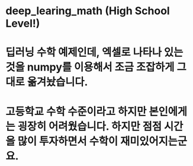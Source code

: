 # deep_learing_math (High School Level!)


# 딥러닝 수학 예제인데, 엑셀로 나타나 있는것을 numpy를 이용해서 조금 조잡하게 그대로 옮겨놨습니다.  
# 고등학교 수학 수준이라고 하지만 본인에게는 굉장히 어려웠습니다. 하지만 점점 시간을 많이 투자하면서 수학이 재미있어지는군요.  


